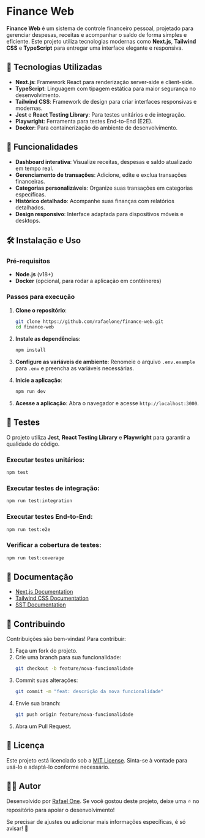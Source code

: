 # Finance Web

**Finance Web** é um sistema de controle financeiro pessoal, projetado para gerenciar despesas, receitas e acompanhar o saldo de forma simples e eficiente. Este projeto utiliza tecnologias modernas como **Next.js**, **Tailwind CSS** e **TypeScript** para entregar uma interface elegante e responsiva.

## 🚀 Tecnologias Utilizadas

- **Next.js**: Framework React para renderização server-side e client-side.
- **TypeScript**: Linguagem com tipagem estática para maior segurança no desenvolvimento.
- **Tailwind CSS**: Framework de design para criar interfaces responsivas e modernas.
- **Jest** e **React Testing Library**: Para testes unitários e de integração.
- **Playwright**: Ferramenta para testes End-to-End (E2E).
- **Docker**: Para containerização do ambiente de desenvolvimento.


## 📂 Funcionalidades

- **Dashboard interativa**: Visualize receitas, despesas e saldo atualizado em tempo real.
- **Gerenciamento de transações**: Adicione, edite e exclua transações financeiras.
- **Categorias personalizáveis**: Organize suas transações em categorias específicas.
- **Histórico detalhado**: Acompanhe suas finanças com relatórios detalhados.
- **Design responsivo**: Interface adaptada para dispositivos móveis e desktops.



## 🛠️ Instalação e Uso

### Pré-requisitos

- **Node.js** (v18+)
- **Docker** (opcional, para rodar a aplicação em contêineres)

### Passos para execução

1. **Clone o repositório**:
   ```bash
   git clone https://github.com/rafaelone/finance-web.git
   cd finance-web
   ```

2. **Instale as dependências**:
   ```bash
   npm install
   ```

3. **Configure as variáveis de ambiente**:
   Renomeie o arquivo `.env.example` para `.env` e preencha as variáveis necessárias.

4. **Inicie a aplicação**:
   ```bash
   npm run dev
   ```

5. **Acesse a aplicação**:
   Abra o navegador e acesse `http://localhost:3000`.



## 🧪 Testes

O projeto utiliza **Jest**, **React Testing Library** e **Playwright** para garantir a qualidade do código.

### Executar testes unitários:
```bash
npm test
```

### Executar testes de integração:
```bash
npm run test:integration
```

### Executar testes End-to-End:
```bash
npm run test:e2e
```

### Verificar a cobertura de testes:
```bash
npm run test:coverage
```

## 📖 Documentação

- [Next.js Documentation](https://nextjs.org/docs)
- [Tailwind CSS Documentation](https://tailwindcss.com/docs)
- [SST Documentation](https://sst.dev/)



## 🤝 Contribuindo

Contribuições são bem-vindas! Para contribuir:

1. Faça um fork do projeto.
2. Crie uma branch para sua funcionalidade:
   ```bash
   git checkout -b feature/nova-funcionalidade
   ```
3. Commit suas alterações:
   ```bash
   git commit -m "feat: descrição da nova funcionalidade"
   ```
4. Envie sua branch:
   ```bash
   git push origin feature/nova-funcionalidade
   ```
5. Abra um Pull Request.



## 📝 Licença

Este projeto está licenciado sob a [MIT License](LICENSE). Sinta-se à vontade para usá-lo e adaptá-lo conforme necessário.



## 👨‍💻 Autor

Desenvolvido por [Rafael One](https://github.com/rafaelone). Se você gostou deste projeto, deixe uma ⭐ no repositório para apoiar o desenvolvimento!


Se precisar de ajustes ou adicionar mais informações específicas, é só avisar! 🚀